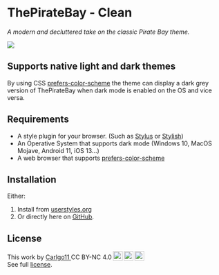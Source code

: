 # ThePirateBay - Clean
_A modern and decluttered take on the classic Pirate Bay theme._

![](https://user-images.githubusercontent.com/3535780/83208663-880c7a80-a156-11ea-95a1-c97e30cb45ec.gif)

## Supports native light and dark themes
By using CSS [prefers-color-scheme](https://caniuse.com/#feat=prefers-color-scheme) the theme can display a dark grey version of ThePirateBay when dark mode is enabled on the OS and vice versa.

## Requirements
* A style plugin for your browser. (Such as [Stylus](https://add0n.com/stylus.html) or [Stylish](https://userstyles.org/))
* An Operative System that supports dark mode (Windows 10, MacOS Mojave, Android 11, iOS 13...)
* A web browser that supports [prefers-color-scheme](https://caniuse.com/#feat=prefers-color-scheme)

## Installation
Either:
1. Install from [userstyles.org](https://userstyles.org/styles/184083/)
2. Or directly here on [GitHub](https://github.com/Carlgo11/thepiratebay-clean/releases/latest).

## License
This work by <a rel="cc:attributionURL" href="https://carlgo11.com"><span rel="cc:attributionName">Carlgo11 </span></a>CC BY-NC 4.0[<img style="height:22px!important;margin-left: 3px;vertical-align:text-bottom;" src="https://search.creativecommons.org/static/img/cc_icon.svg" /><img  style="height:22px!important;margin-left: 3px;vertical-align:text-bottom;" src="https://search.creativecommons.org/static/img/cc-by_icon.svg" /><img  style="height:22px!important;margin-left: 3px;vertical-align:text-bottom;" src="https://search.creativecommons.org/static/img/cc-nc_icon.svg"/>](https://creativecommons.org/licenses/by-nc/4.0)   
See full [license](LICENSE).
